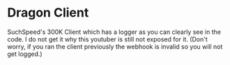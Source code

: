 # Dragon Client
SuchSpeed's 300K Client which has a logger as you can clearly see in the code.
I do not get it why this youtuber is still not exposed for it.
(Don't worry, if you ran the client previously the webhook is invalid so you will not get logged.)
